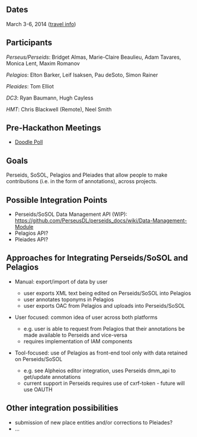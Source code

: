 ## Dates

March 3-6, 2014 ([travel info](http://sites.tufts.edu/perseids/march-hackathon-named-entity-annotation/))

## Participants

_Perseus/Perseids_: Bridget Almas, Marie-Claire Beaulieu, Adam Tavares, Monica Lent, Maxim Romanov

_Pelagios_: Elton Barker, Leif Isaksen, Pau deSoto, Simon Rainer

_Pleaides_: Tom Elliot

_DC3_: Ryan Baumann, Hugh Cayless

_HMT_: Chris Blackwell (Remote), Neel Smith

## Pre-Hackathon Meetings

* [Doodle Poll](http://doodle.com/bs72sicawgs3k7qw)

## Goals

Perseids, SoSOL, Pelagios and Pleiades that allow people to make contributions (i.e. in the form of annotations), across projects. 


## Possible Integration Points

* Perseids/SoSOL Data Management API (WIP): https://github.com/PerseusDL/perseids_docs/wiki/Data-Management-Module
* Pelagios API?
* Pleiades API?

## Approaches for Integrating Perseids/SoSOL and Pelagios

* Manual: export/import of data by user
    * user exports XML text being edited on Perseids/SoSOL into Pelagios
    * user annotates toponyms in Pelagios
    * user exports OAC from Pelagios and uploads into Perseids/SoSOL

* User focused: common idea of user across both platforms 
    * e.g. user is able to request from Pelagios that their annotations be made available to Perseids and vice-versa
    * requires implementation of IAM components

* Tool-focused: use of Pelagios as front-end tool only with data retained on Perseids/SoSOL
    * e.g. see Alpheios editor integration, uses Perseids dmm_api to get/update annotations
    * current support in Perseids requires use of cxrf-token - future will use OAUTH

## Other integration possibilities

* submission of new place entities and/or corrections to Pleiades?
* ...
